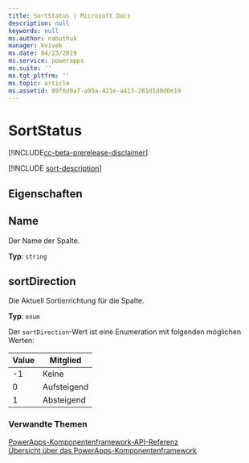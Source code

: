```yaml
---
title: SortStatus | Microsoft Docs
description: null
keywords: null
ms.author: nabuthuk
manager: kvivek
ms.date: 04/23/2019
ms.service: powerapps
ms.suite: ''
ms.tgt_pltfrm: ''
ms.topic: article
ms.assetid: 09f6d0a7-a95a-421e-a413-281d1d0d0e19
---
```


# <a name="sortstatus"></a>SortStatus

[!INCLUDE[cc-beta-prerelease-disclaimer](../../../includes/cc-beta-prerelease-disclaimer.md)]

[!INCLUDE [sort-description](includes/sortstatus-description.md)]

## <a name="properties"></a>Eigenschaften

## <a name="name"></a>Name

Der Name der Spalte.

**Typ**: `string`

## <a name="sortdirection"></a>sortDirection

<!-- ColumnSortDirection  -->
Die Aktuell Sortierrichtung für die Spalte.

**Typ**: `enum`

Der `sortDirection`-Wert ist eine Enumeration mit folgenden möglichen Werten:

|Value|Mitglied|
|--|--|
|-1|Keine|
|0|Aufsteigend|
|1|Absteigend|


### <a name="related-topics"></a>Verwandte Themen

[PowerApps-Komponentenframework-API-Referenz](../reference/index.md)<br/>
[Übersicht über das PowerApps-Komponentenframework](../overview.md)